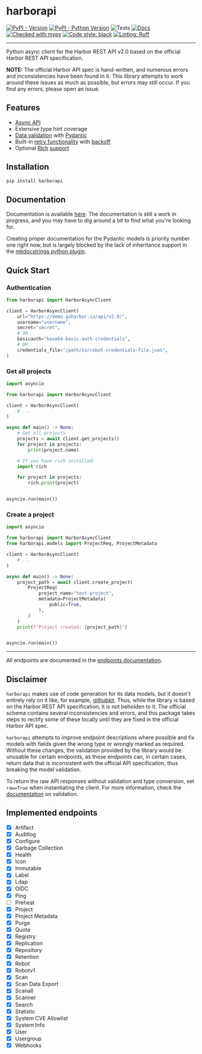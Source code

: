 # harborapi

[![PyPI - Version](https://img.shields.io/pypi/v/harborapi.svg)](https://pypi.org/project/harborapi)
[![PyPI - Python Version](https://img.shields.io/pypi/pyversions/harborapi.svg)](https://pypi.org/project/harborapi)
![Tests](https://github.com/unioslo/harborapi/workflows/test/badge.svg)
[![Docs](https://github.com/unioslo/harborapi/workflows/docs/badge.svg)](https://unioslo.github.io/harborapi/)
[![Checked with mypy](https://www.mypy-lang.org/static/mypy_badge.svg)](https://mypy-lang.org/)
[![Code style: black](https://img.shields.io/badge/code%20style-black-000000.svg)](https://github.com/psf/black)
[![Linting: Ruff](https://img.shields.io/endpoint?url=https://raw.githubusercontent.com/charliermarsh/ruff/main/assets/badge/v2.json)](https://github.com/astral-sh/ruff)

-----

Python async client for the Harbor REST API v2.0 based on the official Harbor REST API specification.

**NOTE:** The official Harbor API spec is hand-written, and numerous errors and inconsistencies have been found in it. This library attempts to work around these issues as much as possible, but errors may still occur. If you find any errors, please open an issue.

## Features

- [Async API](https://unioslo.github.io/harborapi/usage/)
- Extensive type hint coverage
- [Data validation](https://unioslo.github.io/harborapi/usage/models/) with [Pydantic](https://github.com/pydantic/pydantic)
- Built-in [retry functionality](https://unioslo.github.io/harborapi/usage/retry/) with [backoff](https://github.com/litl/backoff)
- Optional [Rich](https://github.com/Textualize/rich/) [support](https://unioslo.github.io/harborapi/usage/rich/)

## Installation

```bash
pip install harborapi
```

## Documentation

Documentation is available [here](https://unioslo.github.io/harborapi/). The documentation is still a work in progress, and you may have to dig around a bit to find what you're looking for.

Creating proper documentation for the Pydantic models is priority number one right now, but is largely blocked by the lack of inheritance support in the [mkdocstrings python plugin](https://github.com/mkdocstrings/python/issues/58#issuecomment-1435962980).

## Quick Start

### Authentication

```python
from harborapi import HarborAsyncClient

client = HarborAsyncClient(
    url="https://demo.goharbor.io/api/v2.0/",
    username="username",
    secret="secret",
    # OR
    basicauth="base64-basic-auth-credentials",
    # OR
    credentials_file="/path/to/robot-credentials-file.json",
)
```

### Get all projects

```python
import asyncio

from harborapi import HarborAsyncClient

client = HarborAsyncClient(
    # ...
)

async def main() -> None:
    # Get all projects
    projects = await client.get_projects()
    for project in projects:
        print(project.name)

    # If you have rich installed:
    import rich

    for project in projects:
        rich.print(project)


asyncio.run(main())
```

### Create a project

```python
import asyncio

from harborapi import HarborAsyncClient
from harborapi.models import ProjectReq, ProjectMetadata

client = HarborAsyncClient(
    # ...
)

async def main() -> None:
    project_path = await client.create_project(
        ProjectReq(
            project_name="test-project",
            metadata=ProjectMetadata(
                public=True,
            ),
        )
    )
    print(f"Project created: {project_path}")


asyncio.run(main())
```

----

All endpoints are documented in the [endpoints documentation](https://unioslo.github.io/harborapi/endpoints/).

## Disclaimer

`harborapi` makes use of code generation for its data models, but it doesn't entirely rely on it like, for example, [githubkit](https://github.com/yanyongyu/githubkit). Thus, while the library is based on the Harbor REST API specification, it is not beholden to it. The official schema contains several inconsistencies and errors, and this package takes steps to rectify some of these locally until they are fixed in the official Harbor API spec.

`harborapi` attempts to improve endpoint descriptions where possible and fix models with fields given the wrong type or wrongly marked as required. Without these changes, the validation provided by the library would be unusable for certain endpoints, as these endpoints can, in certain cases, return data that is inconsistent with the official API specification, thus breaking the model validation.

To return the raw API responses without validation and type conversion, set `raw=True` when instantiating the client. For more information, check the [documentation](https://unioslo.github.io/harborapi/usage/validation/) on validation.

## Implemented endpoints

<!-- - [ ] Products
- [ ] Chart Repository
- [ ] Label -->
- [x] Artifact
- [x] Auditlog
- [x] Configure
- [x] Garbage Collection
- [x] Health
- [x] Icon
- [x] Immutable
- [x] Label
- [x] Ldap
- [x] OIDC
- [x] Ping
- [ ] Preheat
- [x] Project
- [x] Project Metadata
- [x] Purge
- [x] Quota
- [x] Registry
- [x] Replication
- [x] Repository
- [x] Retention
- [x] Robot
- [x] Robotv1
- [x] Scan
- [x] Scan Data Export
- [x] Scanall
- [x] Scanner
- [x] Search
- [x] Statistic
- [x] System CVE Allowlist
- [x] System Info
- [x] User
- [x] Usergroup
- [x] Webhooks

